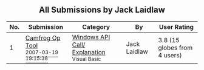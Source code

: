 ﻿<div align="center">

## All Submissions by Jack Laidlaw

</div>

No.  | Submission | Category | By   | User Rating
---- | ---------- | -------- | ---- | -----------
1 | [Camfrog Op Tool<br /><sup>2007-03-19 19:15:38</sup>](https://github.com/Planet-Source-Code/jack-laidlaw-camfrog-op-tool__1-68171) | [Windows API Call/ Explanation<br /><sup>Visual Basic</sup>](../ByCategory/windows-api-call-explanation__1-39.md) | Jack Laidlaw | 3.8 (15 globes from 4 users)
